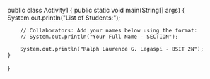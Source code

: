 public class Activity1 {
    public static void main(String[] args) {
        System.out.println("List of Students:");
    
        // Collaborators: Add your names below using the format:
        // System.out.println("Your Full Name - SECTION");
    
        System.out.println("Ralph Laurence G. Legaspi - BSIT 2N");
    }
}
